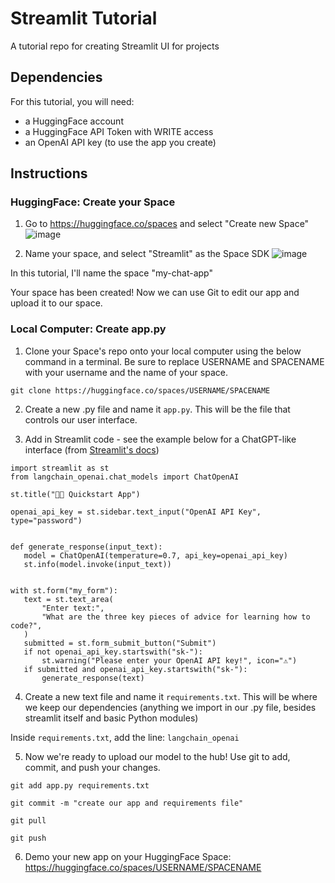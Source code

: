 # Streamlit Tutorial
A tutorial repo for creating Streamlit UI for projects

## Dependencies

For this tutorial, you will need:

- a HuggingFace account
- a HuggingFace API Token with WRITE access
- an OpenAI API key (to use the app you create)

## Instructions

### HuggingFace: Create your Space

1. Go to https://huggingface.co/spaces and select "Create new Space"
![image](https://github.com/user-attachments/assets/f4bfa634-42df-491b-b583-83425786947e)

2. Name your space, and select "Streamlit" as the Space SDK
![image](https://github.com/user-attachments/assets/95a0ad6f-7801-4d2b-a5c4-52082b6733ee)

In this tutorial, I'll name the space "my-chat-app"

Your space has been created! Now we can use Git to edit our app and upload it to our space. 

### Local Computer: Create app.py

1. Clone your Space's repo onto your local computer using the below command in a terminal. Be sure to replace USERNAME and SPACENAME with your username and the name of your space.

`git clone https://huggingface.co/spaces/USERNAME/SPACENAME`

2. Create a new .py file and name it `app.py`. This will be the file that controls our user interface.

3. Add in Streamlit code - see the example below for a ChatGPT-like interface (from [Streamlit's docs](https://docs.streamlit.io/develop/tutorials/llms/llm-quickstart))

 ```
import streamlit as st
from langchain_openai.chat_models import ChatOpenAI

st.title("🦜🔗 Quickstart App")

openai_api_key = st.sidebar.text_input("OpenAI API Key", type="password")


def generate_response(input_text):
    model = ChatOpenAI(temperature=0.7, api_key=openai_api_key)
    st.info(model.invoke(input_text))


with st.form("my_form"):
    text = st.text_area(
        "Enter text:",
        "What are the three key pieces of advice for learning how to code?",
    )
    submitted = st.form_submit_button("Submit")
    if not openai_api_key.startswith("sk-"):
        st.warning("Please enter your OpenAI API key!", icon="⚠")
    if submitted and openai_api_key.startswith("sk-"):
        generate_response(text)
```

4. Create a new text file and name it `requirements.txt`. This will be where we keep our dependencies (anything we import in our .py file, besides streamlit itself and basic Python modules)

Inside `requirements.txt`, add the line:
`langchain_openai`

5. Now we're ready to upload our model to the hub! Use git to add, commit, and push your changes.

`git add app.py requirements.txt`

`git commit -m "create our app and requirements file"`

`git pull`

`git push`


6. Demo your new app on your HuggingFace Space: https://huggingface.co/spaces/USERNAME/SPACENAME
